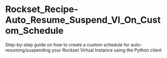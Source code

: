# Rockset_Recipe-Auto_Resume_Suspend_VI_On_Custom_Schedule
Step-by-step guide on how to create a custom schedule for auto-resuming/suspending your Rockset Virtual Instance using the Python client
